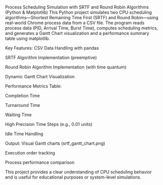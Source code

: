 Process Scheduling Simulation with SRTF and Round Robin Algorithms (Python & Matplotlib)
This Python project simulates two CPU scheduling algorithms—Shortest Remaining Time First (SRTF) and Round Robin—using real-world Chrome process data from a CSV file. The program reads process data (PID, Arrival Time, Burst Time), computes scheduling metrics, and generates a Gantt Chart visualization and a performance summary table using matplotlib.

Key Features:
CSV Data Handling with pandas

SRTF Algorithm Implementation (preemptive)

Round Robin Algorithm Implementation (with time quantum)

Dynamic Gantt Chart Visualization

Performance Metrics Table:

Completion Time

Turnaround Time

Waiting Time

High Precision Time Steps (e.g., 0.01 units)

Idle Time Handling

Output:
Visual Gantt charts (srtf_gantt_chart.png)

Execution order tracking

Process performance comparison

This project provides a clear understanding of CPU scheduling behavior and is useful for educational purposes or system-level simulations.
